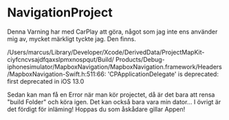 # NavigationProject
Denna Varning har med CarPlay att göra, något som jag inte ens använder mig av, mycket märkligt tyckte jag.
Den finns.

/Users/marcus/Library/Developer/Xcode/DerivedData/ProjectMapKit-ciyfcncvsajdfqaxslpmxnospqut/Build/
Products/Debug-iphonesimulator/MapboxNavigation/MapboxNavigation.framework/Headers/MapboxNavigation-Swift.h:511:66: 'CPApplicationDelegate' is deprecated:
first deprecated in iOS 13.0

Sedan kan man få en Error när man kör projectet, då är det bara att rensa "build Folder" och köra igen.
Det kan också bara vara min dator...
I övrigt är det fördigt för inläming! Hoppas du som åskådare gillar Appen!
